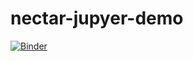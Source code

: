 # nectar-jupyer-demo
[![Binder](https://binderhub.rc.nectar.org.au/badge_logo.svg)](https://binderhub.rc.nectar.org.au/v2/gh/bmcollings/nectar-jupyter-demo/HEAD)
